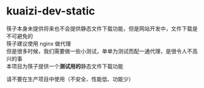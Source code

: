 # kuaizi-dev-static
筷子本身未提供将来也不会提供静态文件下载功能，但是网站开发中，文件下载是不可避免的  
筷子建议使用 nginx 做代理  
但是很多时候，我们需要做一些小测试，单单为测试而配一通代理，是很令人不高兴的事  
本项目为筷子提供一个**测试用的**静态文件下载功能

请不要在生产项目中使用（不安全、性能低、功能少）
